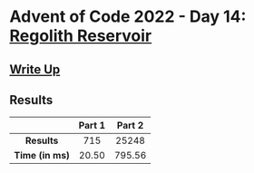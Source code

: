 # Advent of Code 2022 - Day 14: [Regolith Reservoir](https://adventofcode.com/2022/day/14)

## [Write Up](https://codingap.github.io/advent-of-code/writeups/2022/day14)

## Results

|                  | **Part 1** | **Part 2** |
| :--------------: | :--------: | :--------: |
|   **Results**    | 715 | 25248 |
| **Time (in ms)** | 20.50 | 795.56 |
